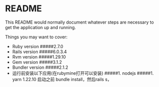 # README

This README would normally document whatever steps are necessary to get the
application up and running.

Things you may want to cover:

* Ruby version
     #####2.7.0
* Rails version
    #####6.0.3.4
* Rvm version 
    #####1.29.10
* Gem version 
    #####3.1.2
* Bundler version 
    #####2.1.2
* 运行前安装以下应用(在rubymine打开可以安装)
    #####1. nodejs
    #####1. yarn 1.22.10
启动之前 bundle install，然后rails s，